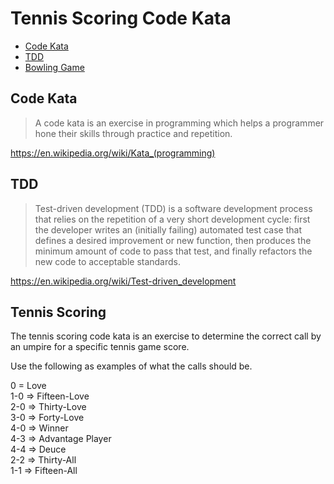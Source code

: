 # Tennis Scoring Code Kata

- [Code Kata](#code-kata)
- [TDD](#tdd)
- [Bowling Game](#tennis-scoring)

<a name="code-kata"></a>
## Code Kata

> A code kata is an exercise in programming which helps a programmer hone their skills through practice and repetition.

https://en.wikipedia.org/wiki/Kata_(programming)

<a name="tdd"></a>
## TDD

> Test-driven development (TDD) is a software development process that relies on the repetition of a very short development cycle: first the developer writes an (initially failing) automated test case that defines a desired improvement or new function, then produces the minimum amount of code to pass that test, and finally refactors the new code to acceptable standards.

https://en.wikipedia.org/wiki/Test-driven_development

<a name="bowling-game"></a>
## Tennis Scoring

The tennis scoring code kata is an exercise to determine the correct call by an umpire for a specific tennis game score.

Use the following as examples of what the calls should be.

0 = Love  
1-0 => Fifteen-Love  
2-0 => Thirty-Love  
3-0 => Forty-Love  
4-0 => Winner  
4-3 => Advantage Player  
4-4 => Deuce  
2-2 => Thirty-All  
1-1 => Fifteen-All  
